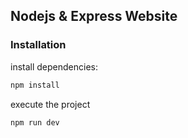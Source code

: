 ## Nodejs & Express Website

### Installation

install dependencies:

```sh
npm install
```

execute the project

```sh
npm run dev
```